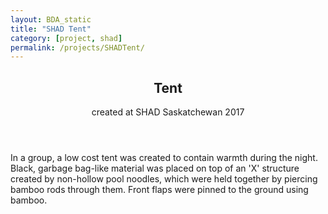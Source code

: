 ```yaml
---
layout: BDA_static
title: "SHAD Tent"
category: [project, shad]
permalink: /projects/SHADTent/
---
```

[//]: # (This date is approximate.)
<header><h2>Tent</h2>
<p>created at SHAD Saskatchewan 2017</p></header>
In a group, a low cost tent was created to contain warmth during the night. Black, garbage bag-like material was placed on top of an 'X' structure created by non-hollow pool noodles, which were held together by piercing bamboo rods through them. Front flaps were pinned to the ground using bamboo.